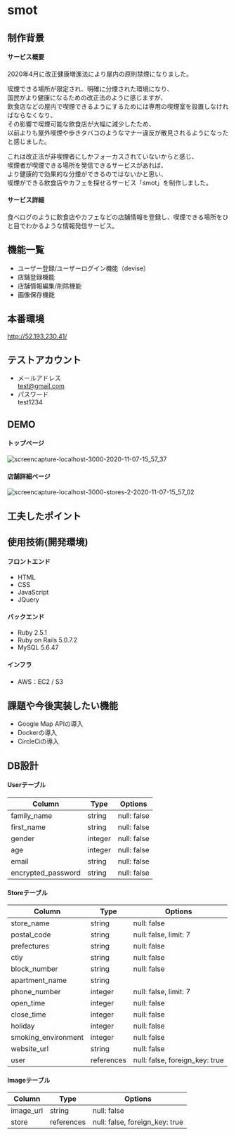 # smot

## 制作背景
#### サービス概要
2020年4月に改正健康増進法により屋内の原則禁煙になりました。<br>

喫煙できる場所が限定され、明確に分煙された環境になり、<br>
国民がより健康になるための改正法のように感じますが、<br>
飲食店などの屋内で喫煙できるようにするためには専用の喫煙室を設置しなければならなくなり、<br>
その影響で喫煙可能な飲食店が大幅に減少したため、<br>
以前よりも屋外喫煙や歩きタバコのようなマナー違反が散見されるようになったと感じました。<br>

これは改正法が非喫煙者にしかフォーカスされていないからと感じ、<br>
喫煙者が喫煙できる場所を発信できるサービスがあれば、<br>
より健康的で効果的な分煙ができるのではないかと思い、<br>
喫煙ができる飲食店やカフェを探せるサービス「smot」を制作しました。<br>

#### サービス詳細
食べログのように飲食店やカフェなどの店舗情報を登録し、喫煙できる場所をひと目でわかるような情報発信サービス。

## 機能一覧
* ユーザー登録/ユーザーログイン機能（devise） 
* 店舗登録機能
* 店舗情報編集/削除機能
* 画像保存機能

## 本番環境
http://52.193.230.41/

## テストアカウント
* メールアドレス<br>
test@gmail.com
* パスワード<br>
test1234

## DEMO
#### トップページ
![screencapture-localhost-3000-2020-11-07-15_57_37](https://user-images.githubusercontent.com/63046993/98434450-0eb88100-2113-11eb-8d6b-c7ae55992462.png)

#### 店舗詳細ページ
![screencapture-localhost-3000-stores-2-2020-11-07-15_57_02](https://user-images.githubusercontent.com/63046993/98434465-44f60080-2113-11eb-8017-7258a226838a.png)

## 工夫したポイント

## 使用技術(開発環境)
#### フロントエンド
* HTML
* CSS
* JavaScript
* JQuery

#### バックエンド
* Ruby 2.5.1
* Ruby on Rails 5.0.7.2
* MySQL 5.6.47

#### インフラ
* AWS：EC2 / S3

## 課題や今後実装したい機能
* Google Map APIの導入
* Dockerの導入
* CircleCiの導入

## DB設計
#### Userテーブル
|Column|Type|Options|
|------|----|-------|
|family_name|string|null: false|
|first_name|string|null: false|
|gender|integer|null: false|
|age|integer|null: false|
|email|string|null: false|
|encrypted_password|string|null: false|

#### Storeテーブル
|Column|Type|Options|
|------|----|-------|
|store_name|string|null: false|
|postal_code|string|null: false, limit: 7|
|prefectures|string|null: false|
|ctiy|string|null: false|
|block_number|string|null: false|
|apartment_name|string||
|phone_number|integer|null: false, limit: 7|
|open_time|integer|null: false|
|close_time|integer|null: false|
|holiday|integer|null: false|
|smoking_environment|integer|null: false|
|website_url|string|null: false|
|user|references|null: false, foreign_key: true|

#### Imageテーブル
|Column|Type|Options|
|------|----|-------|
|image_url|string|null: false|
|store|references|null: false, foreign_key: true|
